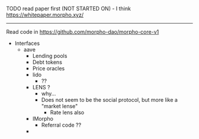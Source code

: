 TODO read paper first (NOT STARTED ON) - I think https://whitepaper.morpho.xyz/


------
Read code in https://github.com/morpho-dao/morpho-core-v1

- Interfaces
  - aave
      - Lending pools
      - Debt tokens
      - Price oracles
    - lido
      - ??
    - LENS ?
      - why...
      - Does not seem to be the social protocol, but more like a "market lense"
        - Rate lens also
    - IMorpho
      - Referral code ??
    - 
